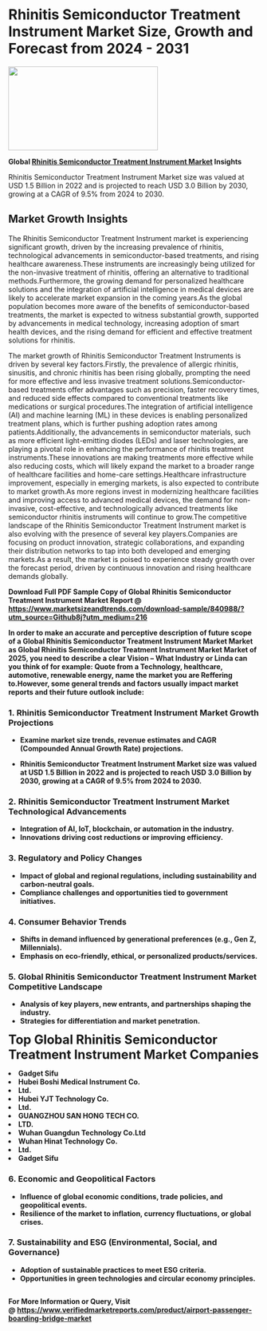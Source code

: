 <H1>Rhinitis Semiconductor Treatment Instrument Market Size, Growth and Forecast from 2024 - 2031</H1><img class="aligncenter size-medium wp-image-584254" src="https://thirdeyenews.in/wp-content/uploads/2024/09/Global-Market-Research-300x168.jpeg" alt="" width="300" height="168" /><p><strong>Global&nbsp;<a href="https://www.marketsizeandtrends.com/download-sample/840988/?utm_source=Github8j?utm_medium=216">Rhinitis Semiconductor Treatment Instrument Market</a> Insights</strong></p><p>Rhinitis Semiconductor Treatment Instrument Market size was valued at USD 1.5 Billion in 2022 and is projected to reach USD 3.0 Billion by 2030, growing at a CAGR of 9.5% from 2024 to 2030.</p><p><h2>Market Growth Insights</h2> <p>The Rhinitis Semiconductor Treatment Instrument market is experiencing significant growth, driven by the increasing prevalence of rhinitis, technological advancements in semiconductor-based treatments, and rising healthcare awareness.These instruments are increasingly being utilized for the non-invasive treatment of rhinitis, offering an alternative to traditional methods.Furthermore, the growing demand for personalized healthcare solutions and the integration of artificial intelligence in medical devices are likely to accelerate market expansion in the coming years.As the global population becomes more aware of the benefits of semiconductor-based treatments, the market is expected to witness substantial growth, supported by advancements in medical technology, increasing adoption of smart health devices, and the rising demand for efficient and effective treatment solutions for rhinitis.<strong></strong></p> <p>The market growth of Rhinitis Semiconductor Treatment Instruments is driven by several key factors.Firstly, the prevalence of allergic rhinitis, sinusitis, and chronic rhinitis has been rising globally, prompting the need for more effective and less invasive treatment solutions.Semiconductor-based treatments offer advantages such as precision, faster recovery times, and reduced side effects compared to conventional treatments like medications or surgical procedures.The integration of artificial intelligence (AI) and machine learning (ML) in these devices is enabling personalized treatment plans, which is further pushing adoption rates among patients.Additionally, the advancements in semiconductor materials, such as more efficient light-emitting diodes (LEDs) and laser technologies, are playing a pivotal role in enhancing the performance of rhinitis treatment instruments.These innovations are making treatments more effective while also reducing costs, which will likely expand the market to a broader range of healthcare facilities and home-care settings.Healthcare infrastructure improvement, especially in emerging markets, is also expected to contribute to market growth.As more regions invest in modernizing healthcare facilities and improving access to advanced medical devices, the demand for non-invasive, cost-effective, and technologically advanced treatments like semiconductor rhinitis instruments will continue to grow.The competitive landscape of the Rhinitis Semiconductor Treatment Instrument market is also evolving with the presence of several key players.Companies are focusing on product innovation, strategic collaborations, and expanding their distribution networks to tap into both developed and emerging markets.As a result, the market is poised to experience steady growth over the forecast period, driven by continuous innovation and rising healthcare demands globally.<strong></p><p><span class=""><strong>Download Full PDF Sample Copy of Global Rhinitis Semiconductor Treatment Instrument Market Report</strong> @ <a href="https://www.marketsizeandtrends.com/download-sample/840988/?utm_source=Github8j?utm_medium=216" target="_blank">https://www.marketsizeandtrends.com/download-sample/840988/?utm_source=Github8j?utm_medium=216</a></span></p><p>In order to make an accurate and perceptive description of future scope of a Global&nbsp;Rhinitis Semiconductor Treatment Instrument Market Market as Global&nbsp;Rhinitis Semiconductor Treatment Instrument Market Market of 2025, you need to describe a clear Vision &ndash; What Industry or Linda can you think of for example: Quote from a Technology, healthcare, automotive, renewable energy, name the market you are Reffering to.However, some general trends and factors usually impact market reports and their future outlook include:</p><h3>1.&nbsp;<strong>Rhinitis Semiconductor Treatment Instrument Market Growth Projections</strong></h3><ul><li>Examine market size trends, revenue estimates and CAGR (Compounded Annual Growth Rate) projections.</li><li><p>Rhinitis Semiconductor Treatment Instrument Market size was valued at USD 1.5 Billion in 2022 and is projected to reach USD 3.0 Billion by 2030, growing at a CAGR of 9.5% from 2024 to 2030.</p></li></ul><h3>2.&nbsp;<strong>Rhinitis Semiconductor Treatment Instrument Market Technological Advancements</strong></h3><ul><li>Integration of AI, IoT, blockchain, or automation in the industry.</li><li>Innovations driving cost reductions or improving efficiency.</li></ul><h3>3.&nbsp;<strong>Regulatory and Policy Changes</strong></h3><ul><li>Impact of global and regional regulations, including sustainability and carbon-neutral goals.</li><li>Compliance challenges and opportunities tied to government initiatives.</li></ul><h3>4.&nbsp;<strong>Consumer Behavior Trends</strong></h3><ul><li>Shifts in demand influenced by generational preferences (e.g., Gen Z, Millennials).</li><li>Emphasis on eco-friendly, ethical, or personalized products/services.</li></ul><h3>5.&nbsp;<strong>Global Rhinitis Semiconductor Treatment Instrument Market Competitive Landscape</strong></h3><ul><li>Analysis of key players, new entrants, and partnerships shaping the industry.</li><li>Strategies for differentiation and market penetration.</li></ul><p data-pm-slice="1 1 []"><span style="color: inherit; font-family: inherit; font-size: 25px;">Top Global Rhinitis Semiconductor Treatment Instrument Market Companies</span></p><div class="" data-test-id=""><p><li>Gadget Sifu</li><li> Hubei Boshi Medical Instrument Co.</li><li> Ltd.</li><li> Hubei YJT Technology Co.</li><li> Ltd.</li><li> GUANGZHOU SAN HONG TECH CO.</li><li> LTD.</li><li> Wuhan Guangdun Technology Co.Ltd</li><li> Wuhan Hinat Technology Co.</li><li> Ltd.</li><li> Gadget Sifu</li></p></div><h3>6.&nbsp;<strong>Economic and Geopolitical Factors</strong></h3><ul><li>Influence of global economic conditions, trade policies, and geopolitical events.</li><li>Resilience of the market to inflation, currency fluctuations, or global crises.</li></ul><h3>7.&nbsp;<strong>Sustainability and ESG (Environmental, Social, and Governance)</strong></h3><ul><li>Adoption of sustainable practices to meet ESG criteria.</li><li>Opportunities in green technologies and circular economy principles.</li></ul><h2><strong style="font-size: 14px;">For More Information or Query, Visit @&nbsp;</strong><a style="background-color: #ffffff; font-size: 14px;" href="https://www.marketsizeandtrends.com/report/rhinitis-semiconductor-treatment-instrument-market/" target="_blank">https://www.verifiedmarketreports.com/product/airport-passenger-boarding-bridge-market</a></h2>